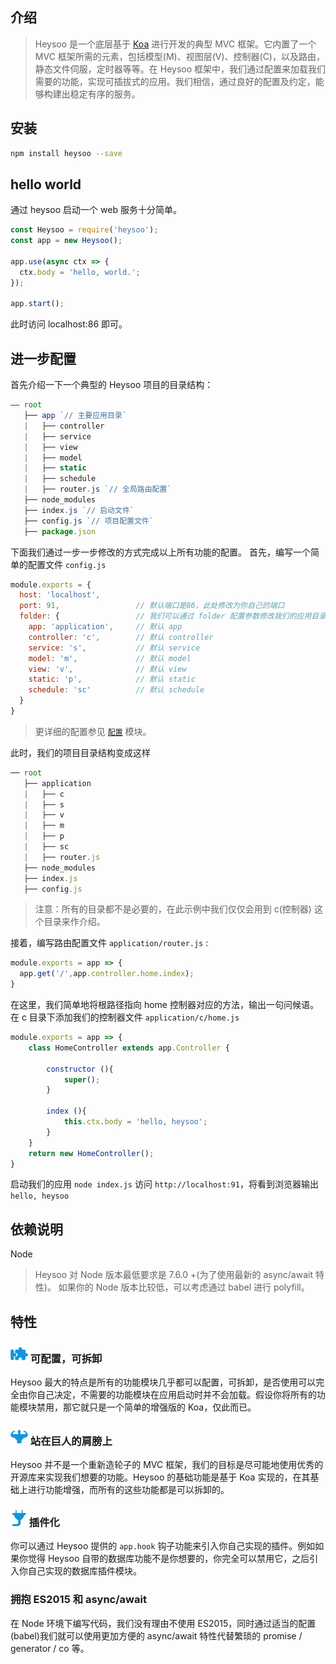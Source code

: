 ## 介绍

> Heysoo 是一个底层基于 [Koa](http://koajs.com) 进行开发的典型 MVC 框架。它内置了一个 MVC 框架所需的元素，包括模型(M)、视图层(V)、控制器(C)，以及路由，静态文件伺服，定时器等等。在 Heysoo 框架中，我们通过配置来加载我们需要的功能，实现可插拔式的应用。我们相信，通过良好的配置及约定，能够构建出稳定有序的服务。

## 安装
```bash
npm install heysoo --save
```

## hello world
通过 heysoo 启动一个 web 服务十分简单。
```js
const Heysoo = require('heysoo');
const app = new Heysoo();

app.use(async ctx => {
  ctx.body = 'hello, world.';
});

app.start();
```
此时访问 localhost:86 即可。

## 进一步配置
首先介绍一下一个典型的 Heysoo 项目的目录结构：
```js
—— root
   ├── app `// 主要应用目录`
   |   ├── controller
   |   ├── service
   |   ├── view
   |   ├── model
   |   ├── static
   |   ├── schedule
   |   ├── router.js `// 全局路由配置`
   ├── node_modules
   ├── index.js `// 启动文件`
   ├── config.js `// 项目配置文件`
   ├── package.json
```
下面我们通过一步一步修改的方式完成以上所有功能的配置。
首先，编写一个简单的配置文件 `config.js`
```js
module.exports = {
  host: 'localhost',
  port: 91,                 // 默认端口是86，此处修改为你自己的端口
  folder: {                 // 我们可以通过 folder 配置参数修改我们的应用目录及子模块目录名称
    app: 'application',     // 默认 app
    controller: 'c',        // 默认 controller
    service: 's',           // 默认 service
    model: 'm',             // 默认 model
    view: 'v',              // 默认 view
    static: 'p',            // 默认 static
    schedule: 'sc'          // 默认 schedule
  }
}
```
> 更详细的配置参见 [`配置`](./#/config) 模块。

此时，我们的项目目录结构变成这样
```js
── root
   ├── application
   |   ├── c
   |   ├── s
   |   ├── v
   |   ├── m
   |   ├── p
   |   ├── sc
   |   ├── router.js
   ├── node_modules
   ├── index.js
   ├── config.js
```
> 注意：所有的目录都不是必要的，在此示例中我们仅仅会用到 c(控制器) 这个目录来作介绍。

接着，编写路由配置文件 `application/router.js` :
```js
module.exports = app => {
  app.get('/',app.controller.home.index);
}
```
在这里，我们简单地将根路径指向 home 控制器对应的方法，输出一句问候语。
在 c 目录下添加我们的控制器文件 `application/c/home.js`
```js
module.exports = app => {
	class HomeController extends app.Controller {

		constructor (){
			super();
		}

		index (){
			this.ctx.body = 'hello, heysoo';
		}
	}
	return new HomeController();
}
```

启动我们的应用
`node index.js`
访问 `http://localhost:91`，将看到浏览器输出 `hello, heysoo`


## 依赖说明
Node
> Heysoo 对 Node 版本最低要求是 7.6.0 +(为了使用最新的 async/await 特性)。
如果你的 Node 版本比较低，可以考虑通过 babel 进行 polyfill。

## 特性
### ![](./imgs/icons/config.png) 可配置，可拆卸
Heysoo 最大的特点是所有的功能模块几乎都可以配置，可拆卸，是否使用可以完全由你自己决定，不需要的功能模块在应用启动时并不会加载。假设你将所有的功能模块禁用，那它就只是一个简单的增强版的 Koa，仅此而已。

### ![](./imgs/icons/giant.png) 站在巨人的肩膀上
Heysoo 并不是一个重新造轮子的 MVC 框架，我们的目标是尽可能地使用优秀的开源库来实现我们想要的功能。Heysoo 的基础功能是基于 Koa 实现的，在其基础上进行功能增强，而所有的这些功能都是可以拆卸的。

### ![](./imgs/icons/plugin.png) 插件化
你可以通过 Heysoo 提供的 `app.hook` 钩子功能来引入你自己实现的插件。例如如果你觉得 Heysoo 自带的数据库功能不是你想要的，你完全可以禁用它，之后引入你自己实现的数据库插件模块。

### 拥抱 ES2015 和 async/await
在 Node 环境下编写代码，我们没有理由不使用 ES2015，同时通过适当的配置(babel)我们就可以使用更加方便的 async/await 特性代替繁琐的 promise / generator / co 等。
